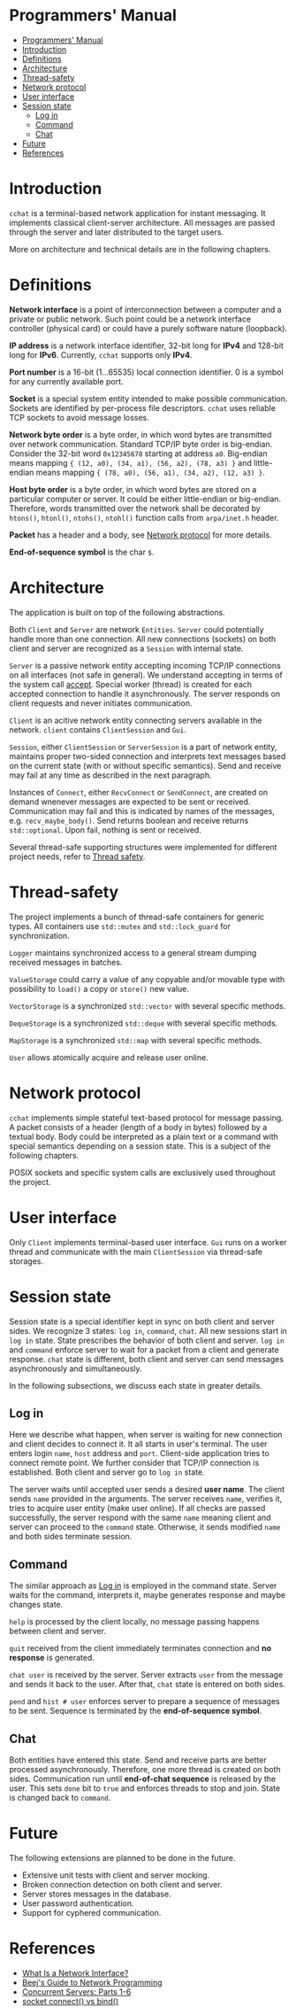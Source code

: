# Programmers' Manual

- [Programmers' Manual](#programmers-manual)
- [Introduction](#introduction)
- [Definitions](#definitions)
- [Architecture](#architecture)
- [Thread-safety](#thread-safety)
- [Network protocol](#network-protocol)
- [User interface](#user-interface)
- [Session state](#session-state)
  - [Log in](#log-in)
  - [Command](#command)
  - [Chat](#chat)
- [Future](#future)
- [References](#references)

# Introduction

`cchat` is a terminal-based network application for instant messaging.
It implements classical client-server architecture. All messages are passed
through the server and later distributed to the target users.

More on architecture and technical details are in the following chapters.

# Definitions

**Network interface** is a point of interconnection between a computer
and a private or public network. Such point could be a network interface
controller (physical card) or could have a purely software nature (loopback).

**IP address** is a network interface identifier, 32-bit long for **IPv4** and
128-bit long for **IPv6**. Currently, `cchat` supports only **IPv4**.

**Port number** is a 16-bit (1...65535) local connection identifier.
0 is a symbol for any currently available port.

**Socket** is a special system entity intended to make possible communication.
Sockets are identified by per-process file descriptors. `cchat` uses reliable
TCP sockets to avoid message losses.

**Network byte order** is a byte order, in which word bytes are transmitted
over network communication. Standard TCP/IP byte order is big-endian. Consider
the 32-bit word `0x12345678` starting at address `a0`. Big-endian means mapping
`{ (12, a0), (34, a1), (56, a2), (78, a3) }` and little-endian means mapping
`{ (78, a0), (56, a1), (34, a2), (12, a3) }`.

**Host byte order** is a byte order, in which word bytes are stored on
a particular computer or server. It could be either little-endian or big-endian.
Therefore, words transmitted over the network shall be decorated by `htons()`,
`htonl()`, `ntohs()`, `ntohl()` function calls from `arpa/inet.h` header.

**Packet** has a header and a body, see [Network protocol](#network-protocol)
for more details.

**End-of-sequence symbol** is the char `$`.

# Architecture

The application is built on top of the following abstractions.

Both `Client` and `Server` are network `Entities`. `Server` could potentially
handle more than one connection. All new connections (sockets) on both client
and server are recognized as a `Session` with internal state.

`Server` is a passive network entity accepting incoming TCP/IP connections
on all interfaces (not safe in general). We understand accepting in terms of
the system call [accept](https://man7.org/linux/man-pages/man2/accept.2.html).
Special worker (thread) is created for each accepted connection to handle it
asynchronously. The server responds on client requests and never initiates
communication.

`Client` is an acitive network entity connecting servers available in the
network. `client` contains `ClientSession` and `Gui`.

`Session`, either `ClientSession` or `ServerSession` is a part of network
entity, maintains proper two-sided connection and interprets text messages
based on the current state (with or without specific semantics). Send and
receive may fail at any time as described in the next paragraph.

Instances of `Connect`, either `RecvConnect` or `SendConnect`, are created
on demand wnenever messages are expected to be sent or received. Communication
may fail and this is indicated by names of the messages, e.g.
`recv_maybe_body()`. Send returns boolean and receive returns `std::optional`.
Upon fail, nothing is sent or received.

Several thread-safe supporting structures were implemented for different
project needs, refer to [Thread safety](#thread-safety).

# Thread-safety

The project implements a bunch of thread-safe containers for generic types.
All containers use `std::mutex` and `std::lock_guard` for synchronization.

`Logger` maintains synchronized access to a general stream dumping received
messages in batches.

`ValueStorage` could carry a value of any copyable and/or movable type with
possibility to `load()` a copy or `store()` new value.

`VectorStorage` is a synchronized `std::vector` with several specific methods.

`DequeStorage` is a synchronized `std::deque` with several specific methods.

`MapStorage` is a synchronized `std::map` with several specific methods.

`User` allows atomically acquire and release user online.

# Network protocol

`cchat` implements simple stateful text-based protocol for message passing.
A packet consists of a header (length of a body in bytes) followed by a textual
body. Body could be interpreted as a plain text or a command with special
semantics depending on a session state. This is a subject of the following
chapters.

POSIX sockets and specific system calls are exclusively used throughout the
project.

# User interface

Only `Client` implements terminal-based user interface. `Gui` runs on a worker
thread and communicate with the main `ClientSession` via thread-safe storages.

# Session state

Session state is a special identifier kept in sync on both client and server
sides. We recognize 3 states: `log in`, `command`, `chat`. All new sessions
start in `log in` state. State prescribes the behavior of both client and
server. `log in` and `command` enforce server to wait for a packet from
a client and generate response. `chat` state is different, both client
and server can send messages asynchronously and simultaneously.

In the following subsections, we discuss each state in greater details.

## Log in

Here we describe what happen, when server is waiting for new connection and
client decides to connect it. It all starts in user's terminal. The user
enters login `name`, `host` address and `port`. Client-side application tries
to connect remote point. We further consider that TCP/IP connection is
established. Both client and server go to `log in` state.

The server waits until accepted user sends a desired **user name**. The client
sends `name` provided in the arguments. The server receives `name`, verifies it,
tries to acquire user entity (make user online). If all checks are passed
successfully, the server respond with the same `name` meaning client and server
can proceed to the `command` state. Otherwise, it sends modified `name` and
both sides terminate session.

## Command

The similar approach as [Log in](#log-in) is employed in the command state.
Server waits for the command, interprets it, maybe generates response and
maybe changes state.

`help` is processed by the client locally, no message passing happens between
client and server.

`quit` received from the client immediately terminates connection and
**no response** is generated.

`chat user` is received by the server. Server extracts `user` from the message
and sends it back to the user. After that, `chat` state is entered on both
sides.

`pend` and `hist # user` enforces server to prepare a sequence of messages
to be sent. Sequence is terminated by the **end-of-sequence symbol**.

## Chat

Both entities have entered this state. Send and receive parts are better
processed asynchronously. Therefore, one more thread is created on both
sides. Communication run until **end-of-chat sequence** is released by the
user. This sets `done` bit to `true` and enforces threads to stop and join.
State is changed back to `command`.

# Future

The following extensions are planned to be done in the future.

- Extensive unit tests with client and server mocking.
- Broken connection detection on both client and server.
- Server stores messages in the database.
- User password authentication.
- Support for cyphered communication.

# References

- [What Is a Network Interface?](https://docs.oracle.com/javase/tutorial/networking/nifs/definition.html)
- [Beej's Guide to Network Programming](https://beej.us/guide/bgnet/html/)
- [Concurrent Servers: Parts 1-6](https://eli.thegreenplace.net/2017/concurrent-servers-part-1-introduction/)
- [socket connect() vs bind()](https://stackoverflow.com/questions/27014955/socket-connect-vs-bind)
